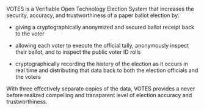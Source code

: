 VOTES is a Verifiable Open Technology Election System that increases the security, accuracy, and trustworthiness of a paper ballot election by:

- giving a cryptographically anonymized and secured ballot receipt back to the voter

- allowing each voter to execute the official tally, anonymously inspect their ballot, and to inspect the public voter ID rolls

- cryptographically recording the history of the election as it occurs in real time and distributing that data back to both the election officials and the voters

With three effectively separate copies of the data, VOTES provides a never before realized compelling and transparent level of election accuracy and trustworthiness.
